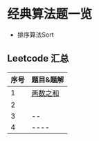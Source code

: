 # 经典算法题一览
* 排序算法Sort


## Leetcode 汇总

| 序号 | 题目&题解                                                    |
| ---- | ------------------------------------------------------------ |
| 1    | [两数之和](https://github.com/leekaka/stunning-algorithm-problem/blob/master/Leetcode-stunning/LeetCode第1题：两数之和.md) |
| 2    |    []()                                                          |
| 3    |--|
| 4    |----|


